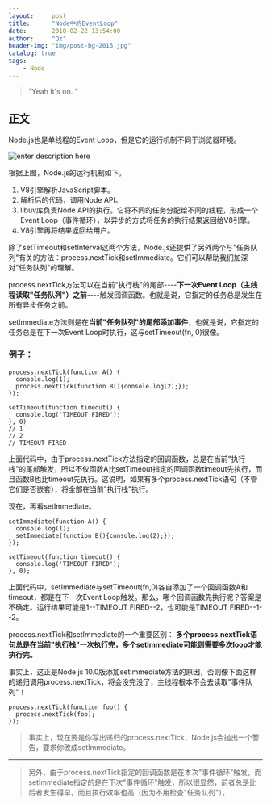 ```yaml
---
layout:     post
title:      "Node中的EventLoop"
date:       2018-02-22 13:54:00
author:     "Qz"
header-img: "img/post-bg-2015.jpg"
catalog: true
tags:
    - Node
---
```


> “Yeah It's on. ”


## 正文
Node.js也是单线程的Event Loop，但是它的运行机制不同于浏览器环境。


![enter description here][1]


根据上图，Node.js的运行机制如下。


1. V8引擎解析JavaScript脚本。
2. 解析后的代码，调用Node API。
3. libuv库负责Node API的执行。它将不同的任务分配给不同的线程，形成一个Event Loop（事件循环），以异步的方式将任务的执行结果返回给V8引擎。
4. V8引擎再将结果返回给用户。


除了setTimeout和setInterval这两个方法，Node.js还提供了另外两个与"任务队列"有关的方法：process.nextTick和setImmediate。它们可以帮助我们加深对"任务队列"的理解。


process.nextTick方法可以在当前"执行栈"的尾部----**下一次Event Loop（主线程读取"任务队列"）之前**----触发回调函数。也就是说，它指定的任务总是发生在所有异步任务之前。

setImmediate方法则是在**当前"任务队列"的尾部添加事件**，也就是说，它指定的任务总是在下一次Event Loop时执行，这与setTimeout(fn, 0)很像。

### 例子：
```
process.nextTick(function A() {
  console.log(1);
  process.nextTick(function B(){console.log(2);});
});

setTimeout(function timeout() {
  console.log('TIMEOUT FIRED');
}, 0)
// 1
// 2
// TIMEOUT FIRED
```

上面代码中，由于process.nextTick方法指定的回调函数，总是在当前"执行栈"的尾部触发，所以不仅函数A比setTimeout指定的回调函数timeout先执行，而且函数B也比timeout先执行。这说明，如果有多个process.nextTick语句（不管它们是否嵌套），将全部在当前"执行栈"执行。


现在，再看setImmediate。
```
setImmediate(function A() {
  console.log(1);
  setImmediate(function B(){console.log(2);});
});

setTimeout(function timeout() {
  console.log('TIMEOUT FIRED');
}, 0);
```

上面代码中，setImmediate与setTimeout(fn,0)各自添加了一个回调函数A和timeout，都是在下一次Event Loop触发。那么，哪个回调函数先执行呢？答案是不确定。运行结果可能是1--TIMEOUT FIRED--2，也可能是TIMEOUT FIRED--1--2。


process.nextTick和setImmediate的一个重要区别：
**多个process.nextTick语句总是在当前"执行栈"一次执行完，多个setImmediate可能则需要多次loop才能执行完。**



事实上，这正是Node.js 10.0版添加setImmediate方法的原因，否则像下面这样的递归调用process.nextTick，将会没完没了，主线程根本不会去读取"事件队列"！

```
process.nextTick(function foo() {
  process.nextTick(foo);
});
```

>事实上，现在要是你写出递归的process.nextTick，Node.js会抛出一个警告，要求你改成setImmediate。


----------


>另外，由于process.nextTick指定的回调函数是在本次"事件循环"触发，而setImmediate指定的是在下次"事件循环"触发，所以很显然，前者总是比后者发生得早，而且执行效率也高（因为不用检查"任务队列"）。










  [1]: http://www.ruanyifeng.com/blogimg/asset/2014/bg2014100803.png